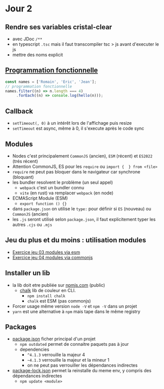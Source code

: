 # Jour 2

## Rendre ses variables cristal-clear

* avec JDoc `/**`
* en typescript `.tsc` mais il faut transcompiler tsc > js avant d'executer le js
* mettre des noms explicit

## [Programmation fonctionnelle](https://github.com/Italemyae/Formation-NodeJS/blob/master/Rappels-JS/03-callback-sync.js)

```Javascript
const names = ['Romain', 'Eric', 'Jean'];
// programmation fonctionnelle
names.filter((n) => n.length === 4)
     .forEach((n) => console.log(hello(n)));
```

## Callback

* `setTimeout(, 0)` à un intérêt lors de l'affichage puis resize
* `setTimeout` est async, même à 0, il s'execute après le code sync

## Modules

* Nodes c'est principalement `CommonJS` (ancien), `ESM` (récent) et `ES2022` (trés récent)
* Attention CommonJS, ES pour les `require` ou `import {  } from <file>`
* `require` ne peut pas bloquer dans le navigateur car synchrone (bloquant)
* les bundler resolvent le problème (un seul appel)
  * `webpack` c'est un bundler connu
  * `vite` (en rust) va remplacer `webpack` (en node)
* ECMAScript Module (ESM)
  * `export function () {}`
* dans `package.json` on utilise le `type:` pour définir si `ES` (nouveau) ou `CommonJS` (ancien)
* les `.js` seront utilisé selon `package.json`, il faut explicitement typer les autres `.cjs` ou `.mjs`

## Jeu du plus et du moins : utilisation modules
* [Exercice jeu 03 modules via esm](https://github.com/Italemyae/Formation-NodeJS/blob/master/Modules/ex-esm)
* [Exercice jeu 04 modules via commonjs](https://github.com/Italemyae/Formation-NodeJS/blob/master/Modules/ex-commonjs)

## Installer un lib

* la lib doit etre publiée sur [npmjs.com](npmjs.com) (public)
  * [chalk](https://www.npmjs.com/package/chalkà ) lib de couleur en CLI.
    * `npm install chalk`
    * `chalk` est ESM (pas commonjs)
* Forcer usage même version `node -V` et `npm -V` dans un projet
* `yarn` est une alternative à `npm` mais tape dans le même registry

## Packages
* [package.json](https://github.com/Italemyae/Formation-NodeJS/blob/master/package.json) ficher principal d'un projet
  * `npm outdated` permet de connaitre paquets pas à jour
  * dependencies
    * `^4.1.3` verrouille la majeur 4
    * `~4.1.3` verrouille la majeur et la mineur 1
    * on ne peut pas verrouiller les dépendances indirectes
* [package-lock.json](https://github.com/Italemyae/Formation-NodeJS/blob/master/package-lock.json) permet la reinstalle du meme env, y compris des dépendances indirectes
  * `npm update <module>`

